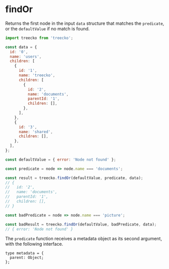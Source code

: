 # findOr

Returns the first node in the input `data` structure that matches the `predicate`, or the `defaultValue` if no match is found.

```javascript
import treecko from 'treecko';

const data = {
  id: '0',
  name: 'users',
  children: [
    {
      id: '1',
      name: 'treecko',
      children: [
        {
          id: '2',
          name: 'documents',
          parentId: '1',
          children: [],
        },
      ],
    },
    {
      id: '3',
      name: 'shared',
      children: [],
    },
  ],
};

const defaultValue = { error: 'Node not found' };

const predicate = node => node.name === 'documents';

const result = treecko.findOr(defaultValue, predicate, data);
// {
//   id: '2',
//   name: 'documents',
//   parentId: '1',
//   children: [],
// }

const badPredicate = node => node.name === 'picture';

const badResult = treecko.findOr(defaultValue, badPredicate, data);
// { error: 'Node not found' }
```

The `predicate` function receives a metadata object as its second argument, with the following interface.

```
type metadata = {
  parent: Object;
};
```
